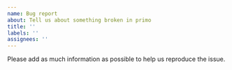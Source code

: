 ```yaml
---
name: Bug report
about: Tell us about something broken in primo
title: ''
labels: ''
assignees: ''
---
```


Please add as much information as possible to help us reproduce the issue.
